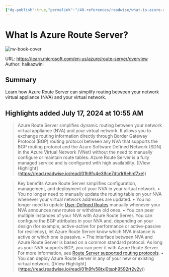 ```yaml
---
{"dg-publish":true,"permalink":"/40-references/readwise/what-is-azure-route-server/","tags":["rw/articles"]}
---
```


# What Is Azure Route Server?

![rw-book-cover](https://learn.microsoft.com/en-us/media/open-graph-image.png)
  
URL: https://learn.microsoft.com/en-us/azure/route-server/overview
Author: halkazwini

## Summary

Learn how Azure Route Server can simplify routing between your network virtual appliance (NVA) and your virtual network.

## Highlights added July 17, 2024 at 10:55 AM
>Azure Route Server simplifies dynamic routing between your network virtual appliance (NVA) and your virtual network. It allows you to exchange routing information directly through Border Gateway Protocol (BGP) routing protocol between any NVA that supports the BGP routing protocol and the Azure Software Defined Network (SDN) in the Azure Virtual Network (VNet) without the need to manually configure or maintain route tables. Azure Route Server is a fully managed service and is configured with high availability. ([View Highlight] (https://read.readwise.io/read/01h9fv4e39ce7dtx1r6ehnf7xe))


>[](https://learn.microsoft.com/en-us/azure/route-server/overview#key-benefits)Key benefits
>Azure Route Server simplifies configuration, management, and deployment of your NVA in your virtual network.
>• You no longer need to manually update the routing table on your NVA whenever your virtual network addresses are updated.
>• You no longer need to update [User-Defined Routes](https://learn.microsoft.com/en-us/azure/route-server/overview/../virtual-network/virtual-networks-udr-overview) manually whenever your NVA announces new routes or withdraw old ones.
>• You can peer multiple instances of your NVA with Azure Route Server. You can configure the BGP attributes in your NVA and, depending on your design (for example, active-active for performance or active-passive for resiliency), let Azure Route Server know which NVA instance is active or which one is passive.
>• The interface between NVA and Azure Route Server is based on a common standard protocol. As long as your NVA supports BGP, you can peer it with Azure Route Server. For more information, see [Route Server supported routing protocols](https://learn.microsoft.com/en-us/azure/route-server/overview/route-server-faq#protocol).
>• You can deploy Azure Route Server in any of your new or existing virtual network. ([View Highlight] (https://read.readwise.io/read/01h9fv58txj0tsph9592rt2v2v))


